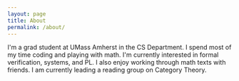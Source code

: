 ```yaml
---
layout: page
title: About
permalink: /about/
---
```


I'm a grad student at UMass Amherst in the CS Department.  I spend most of my
time coding and playing with math. I'm currently interested in formal
verification, systems, and PL. I also enjoy working through math texts with
friends. I am currently leading a reading group on Category Theory.
